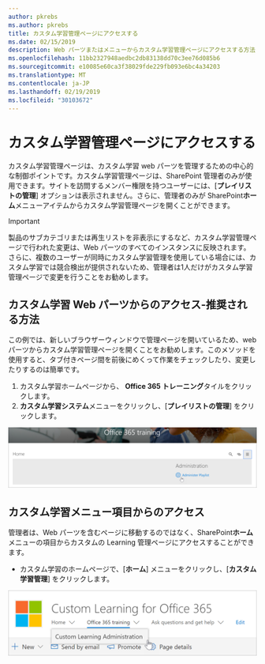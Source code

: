 ```yaml
---
author: pkrebs
ms.author: pkrebs
title: カスタム学習管理ページにアクセスする
ms.date: 02/15/2019
description: Web パーツまたはメニューからカスタム学習管理ページにアクセスする方法
ms.openlocfilehash: 11bb2327948aedbc2db83138dd70c3ee76d085b6
ms.sourcegitcommit: e10085e60ca3f38029fde229fb093e6bc4a34203
ms.translationtype: MT
ms.contentlocale: ja-JP
ms.lasthandoff: 02/19/2019
ms.locfileid: "30103672"
---
```

# <a name="access-the-custom-learning-administration-page"></a>カスタム学習管理ページにアクセスする

カスタム学習管理ページは、カスタム学習 web パーツを管理するための中心的な制御ポイントです。カスタム学習管理ページは、SharePoint 管理者のみが使用できます。サイトを訪問するメンバー権限を持つユーザーには、[**プレイリストの管理**] オプションは表示されません。さらに、管理者のみが SharePoint**ホーム**メニューアイテムからカスタム学習管理ページを開くことができます。  

> [!IMPORTANT]
> 製品のサブカテゴリまたは再生リストを非表示にするなど、カスタム学習管理ページで行われた変更は、Web パーツのすべてのインスタンスに反映されます。さらに、複数のユーザーが同時にカスタム学習管理を使用している場合には、カスタム学習では競合検出が提供されないため、管理者は1人だけがカスタム学習管理ページで変更を行うことをお勧めします。  

## <a name="access-from-the-custom-learning-web-part---preferred-method"></a>カスタム学習 Web パーツからのアクセス-推奨される方法
この例では、新しいブラウザーウィンドウで管理ページを開いているため、web パーツからカスタム学習管理ページを開くことをお勧めします。このメソッドを使用すると、タブ付きページ間を前後にめくって作業をチェックしたり、変更したりするのは簡単です。  

1. カスタム学習ホームページから、 **Office 365 トレーニング**タイルをクリックします。
2. **カスタム学習システム**メニューをクリックし、[**プレイリストの管理**] をクリックします。 

![cg-adminaccbtn](media/cg-adminaccbtn.png)

## <a name="access-from-the-custom-learning-menu-item"></a>カスタム学習メニュー項目からのアクセス
管理者は、Web パーツを含むページに移動するのではなく、SharePoint**ホーム**メニューの項目からカスタムの Learning 管理ページにアクセスすることができます。 

- カスタム学習のホームページで、[**ホーム**] メニューをクリックし、[**カスタム学習管理**] をクリックします。

![cg-adminaccmenu](media/cg-adminaccmenu.png)